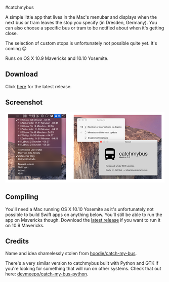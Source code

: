 #catchmybus

A simple little app that lives in the Mac's menubar and displays when the next bus or tram leaves the stop you specify (in Dresden, Germany).
You can also choose a specific bus or tram to be notified about when it's getting close.

The selection of custom stops is unfortunately not possible quite yet. It's coming :blush:

Runs on OS X 10.9 Mavericks and 10.10 Yosemite.

## Download

Click [here](https://github.com/kiliankoe/catchmybus/releases/latest) for the latest release.

## Screenshot

![screenshot](./screenshot.png)

## Compiling

You'll need a Mac running OS X 10.10 Yosemite as it's unfortunately not possible to build Swift apps on anything below. You'll still be able to run the app on Mavericks though. Download the [latest release](https://github.com/kiliankoe/catchmybus/releases/latest) if you want to run it on 10.9 Mavericks.

## Credits

Name and idea shamelessly stolen from [hoodie/catch-my-bus](https://github.com/hoodie/catch-my-bus).

There's a very similar version to catchmybus built with Python and GTK if you're looking for something that will run on other systems. Check that out here: [devmeepo/catch-my-bus-python](https://github.com/devmeepo/catch-my-bus-python).

